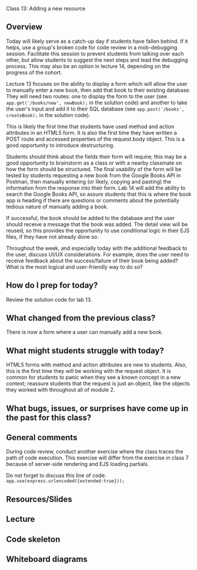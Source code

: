 Class 13: Adding a new resource

## Overview

Today will likely serve as a catch-up day if students have fallen behind. If it helps, use a group's broken code for code review in a mob-debugging session. Facilitate this session to prevent students from talking over each other, but allow students to suggest the next steps and lead the debugging process. This may also be an option in lecture 14, depending on the progress of the cohort.

Lecture 13 focuses on the ability to display a form which will allow the user to manually enter a new book, then add that book to their existing database. They will need two routes: one to display the form to the user (see `app.get('/books/new', newBook);` in the solution code) and another to take the user's input and add it to their SQL database (see `app.post('/books', createBook);` in the solution code).

This is likely the first time that students have used method and action attributes in an HTML5 form. It is also the first time they have written a POST route and accessed properties of the request.body object. This is a good opportunity to introduce destructuring.

Students should think about the fields their form will require; this may be a good opportunity to brainstorm as a class or with a nearby classmate on how the form should be structured. The final usability of the form will be tested by students requesting a new book from the Google Books API in Postman, then manually entering (or likely, copying and pasting) the information from the response into their form. Lab 14 will add the ability to search the Google Books API, so assure students that this is where the book app is heading if there are questions or comments about the potentially tedious nature of manually adding a book.

If successful, the book should be added to the database and the user should receive a message that the book was added. The detail view will be reused, so this provides the opportunity to use conditional logic in their EJS files, if they have not already done so.

Throughout the week, and especially today with the additional feedback to the user, discuss UI/UX considerations. For example, does the user need to receive feedback about the success/failure of their book being added? What is the most logical and user-friendly way to do so?

## How do I prep for today?

Review the solution code for lab 13.

## What changed from the previous class?

There is now a form where a user can manually add a new book.

## What might students struggle with today?

HTML5 forms with method and action attributes are new to students. Also, this is the first time they will be working with the request object. It is common for students to panic when they see a known concept in a new context; reassure students that the request is just an object, like the objects they worked with throughout all of module 2. 

## What bugs, issues, or surprises have come up in the past for this class?

## General comments

During code review, conduct another exercise where the class traces the path of code execution. This exercise will differ from the exercise in class 7 because of server-side rendering and EJS loading partials.

Do not forget to discuss this line of code: `app.use(express.urlencoded({extended:true}));
`

## Resources/Slides

## Lecture

## Code skeleton

## Whiteboard diagrams
